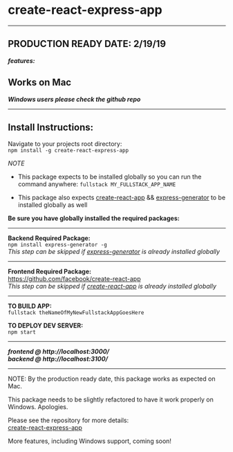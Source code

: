 # create-react-express-app
___
## PRODUCTION READY DATE: 2/19/19
***features:***
## Works on Mac
___Windows users please check the github repo___
___
## Install Instructions:

Navigate to your projects root directory:  
```npm install -g create-react-express-app```

*NOTE*  
* This package expects to be installed globally so you can run the command anywhere: ```fullstack MY_FULLSTACK_APP_NAME```

* This package also expects [create-react-app](https://www.npmjs.com/package/create-react-app) && [express-generator](https://www.npmjs.com/package/express-generator) to be installed globally as well

**Be sure you have globally installed the required packages:**  

___
**Backend Required Package:**      
```npm install express-generator -g```  
_This step can be skipped if [express-generator](https://www.npmjs.com/package/express-generator) is already installed globally_
___
**Frontend Required Package:**      
https://github.com/facebook/create-react-app   
_This step can be skipped if [create-react-app](https://www.npmjs.com/package/create-react-app) is already installed globally_
___    

**TO BUILD APP:**  
```fullstack theNameOfMyNewFullstackAppGoesHere```  

**TO DEPLOY DEV SERVER:**  
```npm start```
___
***frontend @ http://localhost:3000/***  
***backend @ http://localhost:3100/***
___
NOTE:
By the production ready date, this package works as expected on Mac.

This package needs to be slightly refactored to have it work properly on Windows. Apologies.

Please see the repository for more details:  
[create-react-express-app](https://github.com/mateo-navarrete/create-react-express-app)  

More features, including Windows support, coming soon!
